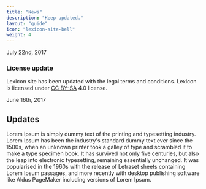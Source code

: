 ```yaml
---
title: "News"
description: "Keep updated."
layout: "guide"
icon: "lexicon-site-bell"
weight: 4
---
```


<time>July 22nd, 2017</time>

### License update

Lexicon site has been updated with the legal terms and conditions. Lexicon is licensed under [CC BY-SA](https://creativecommons.org/licenses/by-sa/4.0/) 4.0 license.

<time>June 16th, 2017</time>

## Updates
Lorem Ipsum is simply dummy text of the printing and typesetting industry. Lorem Ipsum has been the industry's standard dummy text ever since the 1500s, when an unknown printer took a galley of type and scrambled it to make a type specimen book. It has survived not only five centuries, but also the leap into electronic typesetting, remaining essentially unchanged. It was popularised in the 1960s with the release of Letraset sheets containing Lorem Ipsum passages, and more recently with desktop publishing software like Aldus PageMaker including versions of Lorem Ipsum.
